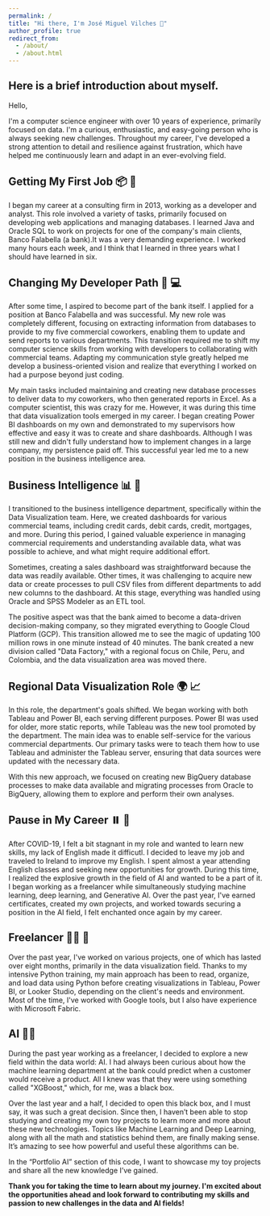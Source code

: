 ```yaml
---
permalink: /
title: "Hi there, I'm José Miguel Vilches 👋"
author_profile: true
redirect_from: 
  - /about/
  - /about.html
---
```


## Here is a brief introduction about myself.

Hello,

I'm a computer science engineer with over 10 years of experience, primarily focused on data. I'm a curious, enthusiastic, and easy-going person who is always seeking new challenges. Throughout my career, I've developed a strong attention to detail and resilience against frustration, which have helped me continuously learn and adapt in an ever-evolving field.  

Getting My First Job 📦 🎉
------
I began my career at a consulting firm in 2013, working as a developer and analyst. This role involved a variety of tasks, primarily focused on developing web applications and managing databases. I learned Java and Oracle SQL to work on projects for one of the company's main clients, Banco Falabella (a bank).It was a very demanding experience. I worked many hours each week, and I think that I learned in three years what I should have learned in six.

Changing My Developer Path 🔄 💻
------
After some time, I aspired to become part of the bank itself. I applied for a position at Banco Falabella and was successful. My new role was completely different, focusing on extracting information from databases to provide to my five commercial coworkers, enabling them to update and send reports to various departments. This transition required me to shift my computer science skills from working with developers to collaborating with commercial teams. Adapting my communication style greatly helped me develop a business-oriented vision and realize that everything I worked on had a purpose beyond just coding.

My main tasks included maintaining and creating new database processes to deliver data to my coworkers, who then generated reports in Excel. As a computer scientist, this was crazy for me. However, it was during this time that data visualization tools emerged in my career. I began creating Power BI dashboards on my own and demonstrated to my supervisors how effective and easy it was to create and share dashboards. Although I was still new and didn't fully understand how to implement changes in a large company, my persistence paid off. This successful year led me to a new position in the business intelligence area.

Business Intelligence 📊 🧠
------
I transitioned to the business intelligence department, specifically within the Data Visualization team. Here, we created dashboards for various commercial teams, including credit cards, debit cards, credit, mortgages, and more. During this period, I gained valuable experience in managing commercial requirements and understanding available data, what was possible to achieve, and what might require additional effort.

Sometimes, creating a sales dashboard was straightforward because the data was readily available. Other times, it was challenging to acquire new data or create processes to pull CSV files from different departments to add new columns to the dashboard. At this stage, everything was handled using Oracle and SPSS Modeler as an ETL tool.

The positive aspect was that the bank aimed to become a data-driven decision-making company, so they migrated everything to Google Cloud Platform (GCP). This transition allowed me to see the magic of updating 100 million rows in one minute instead of 40 minutes. The bank created a new division called "Data Factory," with a regional focus on Chile, Peru, and Colombia, and the data visualization area was moved there.

Regional Data Visualization Role 🌍 📈 
------
In this role, the department's goals shifted. We began working with both Tableau and Power BI, each serving different purposes. Power BI was used for older, more static reports, while Tableau was the new tool promoted by the department. The main idea was to enable self-service for the various commercial departments. Our primary tasks were to teach them how to use Tableau and administer the Tableau server, ensuring that data sources were updated with the necessary data.

With this new approach, we focused on creating new BigQuery database processes to make data available and migrating processes from Oracle to BigQuery, allowing them to explore and perform their own analyses.

Pause in My Career ⏸️ 📅
------
After COVID-19, I felt a bit stagnant in my role and wanted to learn new skills, my lack of English made it difficutl. I decided to leave my job and traveled to Ireland to improve my English. I spent almost a year attending English classes and seeking new opportunities for growth. During this time, I realized the explosive growth in the field of AI and wanted to be a part of it. I began working as a freelancer while simultaneously studying machine learning, deep learning, and Generative AI. Over the past year, I've earned certificates, created my own projects, and worked towards securing a position in the AI field, I felt enchanted once again by my career.

Freelancer 🧑‍💻 🌟
------
Over the past year, I've worked on various projects, one of which has lasted over eight months, primarily in the data visualization field. Thanks to my intensive Python training, my main approach has been to read, organize, and load data using Python before creating visualizations in Tableau, Power BI, or Looker Studio, depending on the client's needs and environment. Most of the time, I've worked with Google tools, but I also have experience with Microsoft Fabric.

AI 🤖🧠
------
During the past year working as a freelancer, I decided to explore a new field within the data world: AI. I had always been curious about how the machine learning department at the bank could predict when a customer would receive a product. All I knew was that they were using something called "XGBoost," which, for me, was a black box.

Over the last year and a half, I decided to open this black box, and I must say, it was such a great decision. Since then, I haven’t been able to stop studying and creating my own toy projects to learn more and more about these new technologies. Topics like Machine Learning and Deep Learning, along with all the math and statistics behind them, are finally making sense. It’s amazing to see how powerful and useful these algorithms can be.

In the “Portfolio AI” section of this code, I want to showcase my toy projects and share all the new knowledge I’ve gained.

**Thank you for taking the time to learn about my journey. I'm excited about the opportunities ahead and look forward to contributing my skills and passion to new challenges in the data and AI fields!**